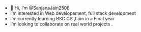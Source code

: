 - 👋 Hi, I’m @SanjanaJain2508
- I’m interested in Web developement, full stack development
- I’m currently learning BSC CS ,I am in a Final year
- I’m looking to collaborate on real world projects .

<!---
SanjanaJain2508/SanjanaJain2508 is a ✨ special ✨ repository because its `README.md` (this file) appears on your GitHub profile.
You can click the Preview link to take a look at your changes.
--->
